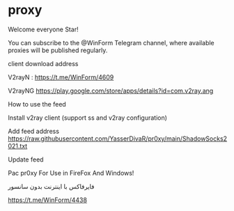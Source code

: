 # proxy


Welcome everyone Star!


You can subscribe to the @WinForm Telegram channel, where available proxies will be published regularly.


client download address


V2rayN : https://t.me/WinForm/4609


V2rayNG https://play.google.com/store/apps/details?id=com.v2ray.ang


How to use the feed


Install v2ray client (support ss and v2ray configuration)


Add feed address https://raw.githubusercontent.com/YasserDivaR/pr0xy/main/ShadowSocks2021.txt


Update feed

Pac pr0xy For Use in FireFox And Windows!


فایرفاکس با اینترنت بدون سانسور

https://t.me/WinForm/4438

